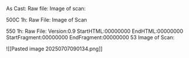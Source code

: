 As Cast:
Raw file:
Image of scan:

500C 1h:
Raw File:
Image of Scan

550 1h:
Raw File: Version:0.9 StartHTML:00000000 EndHTML:00000000 StartFragment:00000000 EndFragment:00000000 53
Image of Scan:

![[Pasted image 20250707090134.png]]